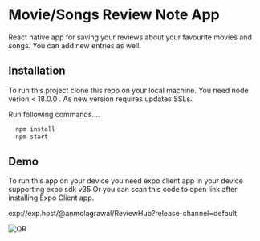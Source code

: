 
# Movie/Songs Review Note App

React native app for saving your reviews about your favourite movies and songs. You can add new entries as well.


## Installation

To run this project clone this repo on your local machine. You need node verion < 18.0.0 . As new version requires updates SSLs.

Run following commands....
```bash
  npm install
  npm start
```


## Demo
To run this app on your device you need expo client app in your device supporting expo sdk v35 Or you can scan this code to open link after installing Expo Client app.

exp://exp.host/@anmolagrawal/ReviewHub?release-channel=default





 

![QR](https://pixabay.com/link/?ua=cd3%3Dimage%26cd7%3Den%253Alink%253AIND%26ec%3Dapi_ad%26ea%3Dnavigate%26el%3Dgetty%26tid%3DUA-20223345-1%26dr%3Dhttps%253A%252F%252Fwww.google.com%252F&sp=%2524%3Dadvertisement_clicked%26user_action%3Dnavigate%26ad_partner%3Dgetty%26ad_content%3Dapi_ad%26ad_type%3D%26media_type%3Dphoto%26media_subtype%3D%26media_id%3D&next=https%3A%2F%2Fwww.istockphoto.com%2Fphoto%2Fcloud-computing-with-computer-network-gm840773548-137015759%3Futm_source%3Dpixabay%26utm_medium%3Daffiliate%26utm_campaign%3DSRP_image_sponsored%26utm_content%3Dhttps%253A%252F%252Fpixabay.com%252Fimages%252Fsearch%252Flink%252F%26utm_term%3Dlink&hash=9908dd0989fb43f1c52bdf81f2f3a5105bc8014f&=)

